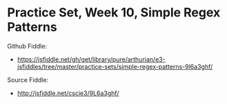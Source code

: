 # Practice Set, Week 10, Simple Regex Patterns

Github Fiddle:
- https://jsfiddle.net/gh/get/library/pure/arthurian/e3-jsfiddles/tree/master/practice-sets/simple-regex-patterns-9l6a3ghf/

Source Fiddle:
- http://jsfiddle.net/cscie3/9L6a3ghf/

